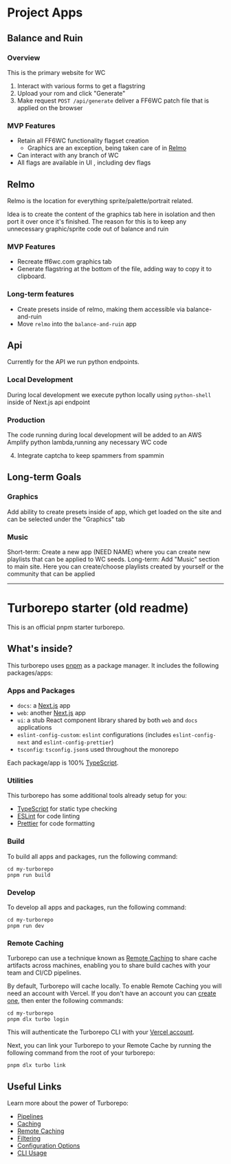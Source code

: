 # Project Apps

## Balance and Ruin

### Overview

This is the primary website for WC

1. Interact with various forms to get a flagstring
2. Upload your rom and click "Generate"
3. Make request `POST /api/generate` deliver a FF6WC patch file that is applied on the browser

### MVP Features

- Retain all FF6WC functionality flagset creation
  - Graphics are an exception, being taken care of in [Relmo](#relmo)
- Can interact with any branch of WC
- All flags are available in UI , including dev flags

## Relmo

Relmo is the location for everything sprite/palette/portrait related.

Idea is to create the content of the graphics tab here in isolation and then port it over once it's finished. The reason for this is to keep any unnecessary graphic/sprite code out of balance and ruin

### MVP Features

- Recreate ff6wc.com graphics tab
- Generate flagstring at the bottom of the file, adding way to copy it to clipboard.

### Long-term features

- Create presets inside of relmo, making them accessible via balance-and-ruin
- Move `relmo` into the `balance-and-ruin` app

## Api

Currently for the API we run python endpoints.

### Local Development

During local development we execute python locally using `python-shell` inside of Next.js api endpoint

### Production

The code running during local development will be added to an AWS Amplify python lambda,running any necessary WC code

4. Integrate captcha to keep spammers from spammin

## Long-term Goals

### Graphics

Add ability to create presets inside of app, which get loaded on the site and can be selected under the "Graphics" tab

### Music

Short-term: Create a new app (NEED NAME) where you can create new playlists that can be applied to WC seeds.
Long-term: Add "Music" section to main site. Here you can create/choose playlists created by yourself or the community that can be applied

---

# Turborepo starter (old readme)

This is an official pnpm starter turborepo.

## What's inside?

This turborepo uses [pnpm](https://pnpm.io) as a package manager. It includes the following packages/apps:

### Apps and Packages

- `docs`: a [Next.js](https://nextjs.org/) app
- `web`: another [Next.js](https://nextjs.org/) app
- `ui`: a stub React component library shared by both `web` and `docs` applications
- `eslint-config-custom`: `eslint` configurations (includes `eslint-config-next` and `eslint-config-prettier`)
- `tsconfig`: `tsconfig.json`s used throughout the monorepo

Each package/app is 100% [TypeScript](https://www.typescriptlang.org/).

### Utilities

This turborepo has some additional tools already setup for you:

- [TypeScript](https://www.typescriptlang.org/) for static type checking
- [ESLint](https://eslint.org/) for code linting
- [Prettier](https://prettier.io) for code formatting

### Build

To build all apps and packages, run the following command:

```
cd my-turborepo
pnpm run build
```

### Develop

To develop all apps and packages, run the following command:

```
cd my-turborepo
pnpm run dev
```

### Remote Caching

Turborepo can use a technique known as [Remote Caching](https://turbo.build/repo/docs/core-concepts/remote-caching) to share cache artifacts across machines, enabling you to share build caches with your team and CI/CD pipelines.

By default, Turborepo will cache locally. To enable Remote Caching you will need an account with Vercel. If you don't have an account you can [create one](https://vercel.com/signup), then enter the following commands:

```
cd my-turborepo
pnpm dlx turbo login
```

This will authenticate the Turborepo CLI with your [Vercel account](https://vercel.com/docs/concepts/personal-accounts/overview).

Next, you can link your Turborepo to your Remote Cache by running the following command from the root of your turborepo:

```
pnpm dlx turbo link
```

## Useful Links

Learn more about the power of Turborepo:

- [Pipelines](https://turbo.build/repo/docs/core-concepts/monorepos/running-tasks)
- [Caching](https://turbo.build/repo/docs/core-concepts/caching)
- [Remote Caching](https://turbo.build/repo/docs/core-concepts/remote-caching)
- [Filtering](https://turbo.build/repo/docs/core-concepts/monorepos/filtering)
- [Configuration Options](https://turbo.build/repo/docs/reference/configuration)
- [CLI Usage](https://turbo.build/repo/docs/reference/command-line-reference)
